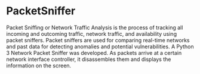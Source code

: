 # PacketSniffer
Packet Sniffing or Network Traffic Analysis is the process of tracking all incoming and outcoming traffic, network traffic, and availability using packet sniffers. Packet sniffers are used for comparing real-time networks and past data for detecting anomalies and potential vulnerabilities.
A Python 3 Network Packet Sniffer was developed. As packets arrive at a certain network interface controller, it disassembles them and displays the information on the screen.

